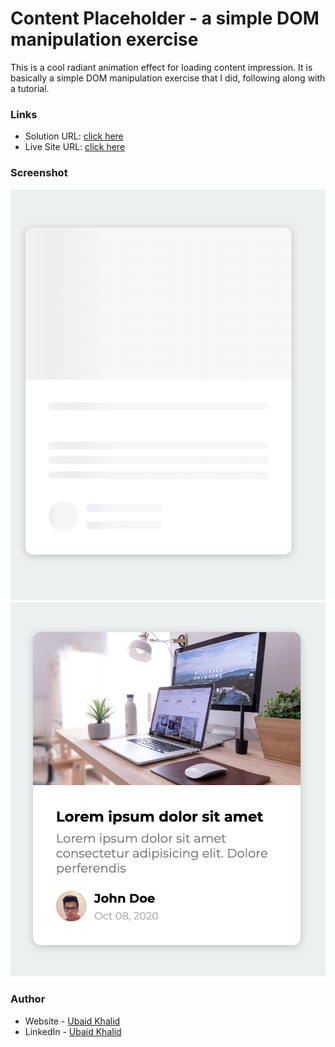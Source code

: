 # Content Placeholder - a simple DOM manipulation exercise

This is a cool radiant animation effect for loading content impression. It is basically a simple DOM manipulation exercise that I did, following along with a tutorial. 

### Links

- Solution URL: [click here](https://github.com/climaco-sarmiento/content-placeholder)
- Live Site URL: [click here](https://climaco-sarmiento.github.io/content-placeholder/)

### Screenshot

![my screenshot](./images/Screenshot1.png)
![my screenshot](./images/Screenshot2.png)

### Author

- Website - [Ubaid Khalid](https://www.ubaidkhalid.dev)
- LinkedIn - [Ubaid Khalid](https://www.linkedin.com/in/ubaid-khalid-dev/)
